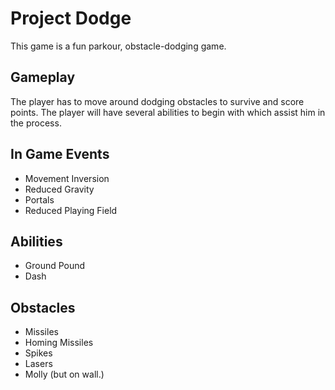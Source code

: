 # Project Dodge

This game is a fun parkour, obstacle-dodging game.

## Gameplay

The player has to move around dodging obstacles to survive and score points. The player will have several abilities to begin with which assist him in the process.

## In Game Events

- Movement Inversion
- Reduced Gravity
- Portals
- Reduced Playing Field


## Abilities
- Ground Pound
- Dash

## Obstacles
- Missiles
- Homing Missiles
- Spikes
- Lasers
- Molly (but on wall.)